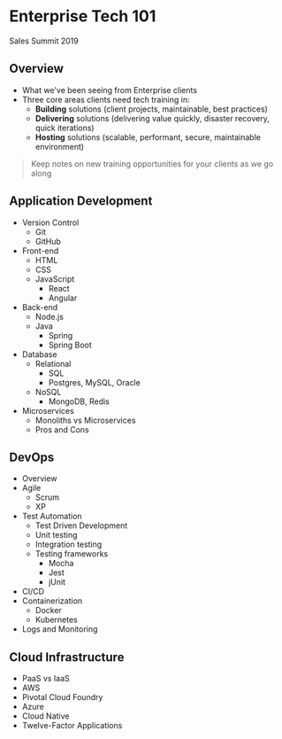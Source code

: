 # Enterprise Tech 101
Sales Summit 2019 

## Overview 

- What we've been seeing from Enterprise clients
- Three core areas clients need tech training in: 
  - **Building** solutions (client projects, maintainable, best practices)
  - **Delivering** solutions (delivering value quickly, disaster recovery, quick iterations)
  - **Hosting** solutions (scalable, performant, secure, maintainable environment)

> Keep notes on new training opportunities for your clients as we go along

## Application Development

- Version Control
  - Git
  - GitHub
- Front-end
  - HTML
  - CSS
  - JavaScript
    - React
    - Angular
- Back-end
  - Node.js 
  - Java
    - Spring 
    - Spring Boot
- Database
  - Relational 
    - SQL
    - Postgres, MySQL, Oracle
  - NoSQL
    - MongoDB, Redis 
- Microservices
  - Monoliths vs Microservices
  - Pros and Cons

## DevOps

- Overview
- Agile 
  - Scrum
  - XP 
- Test Automation 
  - Test Driven Development
  - Unit testing
  - Integration testing
  - Testing frameworks
    - Mocha
    - Jest
    - jUnit
- CI/CD
- Containerization
  - Docker
  - Kubernetes
- Logs and Monitoring 

## Cloud Infrastructure

- PaaS vs IaaS
- AWS
- Pivotal Cloud Foundry
- Azure 
- Cloud Native
- Twelve-Factor Applications


